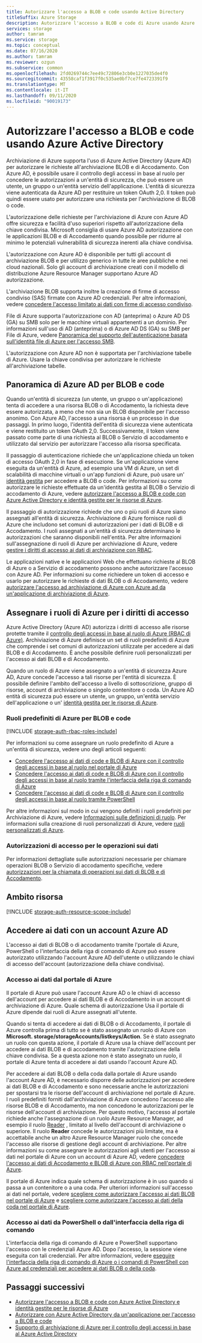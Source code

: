 ```yaml
---
title: Autorizzare l'accesso a BLOB e code usando Active Directory
titleSuffix: Azure Storage
description: Autorizzare l'accesso a BLOB e code di Azure usando Azure Active Directory (Azure AD). Assegnare i ruoli di Azure per i diritti di accesso. Accedere ai dati con un account Azure AD.
services: storage
author: tamram
ms.service: storage
ms.topic: conceptual
ms.date: 07/16/2020
ms.author: tamram
ms.reviewer: ozgun
ms.subservice: common
ms.openlocfilehash: 2fd0269744c7ee49c72806e3cb0e1227035de4f0
ms.sourcegitcommit: 43558caf1f3917f0c535ae0bf7ce7fe4723391f9
ms.translationtype: MT
ms.contentlocale: it-IT
ms.lasthandoff: 09/11/2020
ms.locfileid: "90019173"
---
```

# <a name="authorize-access-to-blobs-and-queues-using-azure-active-directory"></a>Autorizzare l'accesso a BLOB e code usando Azure Active Directory

Archiviazione di Azure supporta l'uso di Azure Active Directory (Azure AD) per autorizzare le richieste all'archiviazione BLOB e di Accodamento. Con Azure AD, è possibile usare il controllo degli accessi in base al ruolo per concedere le autorizzazioni a un'entità di sicurezza, che può essere un utente, un gruppo o un'entità servizio dell'applicazione. L'entità di sicurezza viene autenticata da Azure AD per restituire un token OAuth 2,0. Il token può quindi essere usato per autorizzare una richiesta per l'archiviazione di BLOB o code.

L'autorizzazione delle richieste per l'archiviazione di Azure con Azure AD offre sicurezza e facilità d'uso superiori rispetto all'autorizzazione della chiave condivisa. Microsoft consiglia di usare Azure AD autorizzazione con le applicazioni BLOB e di Accodamento quando possibile per ridurre al minimo le potenziali vulnerabilità di sicurezza inerenti alla chiave condivisa.

L'autorizzazione con Azure AD è disponibile per tutti gli account di archiviazione BLOB e per utilizzo generico in tutte le aree pubbliche e nei cloud nazionali. Solo gli account di archiviazione creati con il modello di distribuzione Azure Resource Manager supportano Azure AD autorizzazione.

L'archiviazione BLOB supporta inoltre la creazione di firme di accesso condiviso (SAS) firmate con Azure AD credenziali. Per altre informazioni, vedere [concedere l'accesso limitato ai dati con firme di accesso condiviso](storage-sas-overview.md).

File di Azure supporta l'autorizzazione con AD (anteprima) o Azure AD DS (GA) su SMB solo per le macchine virtuali appartenenti a un dominio. Per informazioni sull'uso di AD (anteprima) o di Azure AD DS (GA) su SMB per File di Azure, vedere [Panoramica del supporto dell'autenticazione basata sull'identità file di Azure per l'accesso SMB](../files/storage-files-active-directory-overview.md).

L'autorizzazione con Azure AD non è supportata per l'archiviazione tabelle di Azure. Usare la chiave condivisa per autorizzare le richieste all'archiviazione tabelle.

## <a name="overview-of-azure-ad-for-blobs-and-queues"></a>Panoramica di Azure AD per BLOB e code

Quando un'entità di sicurezza (un utente, un gruppo o un'applicazione) tenta di accedere a una risorsa BLOB o di Accodamento, la richiesta deve essere autorizzata, a meno che non sia un BLOB disponibile per l'accesso anonimo. Con Azure AD, l'accesso a una risorsa è un processo in due passaggi. In primo luogo, l'identità dell'entità di sicurezza viene autenticata e viene restituito un token OAuth 2,0. Successivamente, il token viene passato come parte di una richiesta al BLOB o Servizio di accodamento e utilizzato dal servizio per autorizzare l'accesso alla risorsa specificata.

Il passaggio di autenticazione richiede che un'applicazione chieda un token di accesso OAuth 2,0 in fase di esecuzione. Se un'applicazione viene eseguita da un'entità di Azure, ad esempio una VM di Azure, un set di scalabilità di macchine virtuali o un'app funzioni di Azure, può usare un' [identità gestita](../../active-directory/managed-identities-azure-resources/overview.md) per accedere a BLOB o code. Per informazioni su come autorizzare le richieste effettuate da un'identità gestita al BLOB o Servizio di accodamento di Azure, vedere [autorizzare l'accesso a BLOB e code con Azure Active Directory e identità gestite per le risorse di Azure](storage-auth-aad-msi.md).

Il passaggio di autorizzazione richiede che uno o più ruoli di Azure siano assegnati all'entità di sicurezza. Archiviazione di Azure fornisce ruoli di Azure che includono set comuni di autorizzazioni per i dati di BLOB e di Accodamento. I ruoli assegnati a un'entità di sicurezza determinano le autorizzazioni che saranno disponibili nell'entità. Per altre informazioni sull'assegnazione di ruoli di Azure per archiviazione di Azure, vedere [gestire i diritti di accesso ai dati di archiviazione con RBAC](storage-auth-aad-rbac.md).

Le applicazioni native e le applicazioni Web che effettuano richieste al BLOB di Azure o a Servizio di accodamento possono anche autorizzare l'accesso con Azure AD. Per informazioni su come richiedere un token di accesso e usarlo per autorizzare le richieste di dati BLOB o di Accodamento, vedere [autorizzare l'accesso ad archiviazione di Azure con Azure ad da un'applicazione di archiviazione di Azure](storage-auth-aad-app.md).

## <a name="assign-azure-roles-for-access-rights"></a>Assegnare i ruoli di Azure per i diritti di accesso

Azure Active Directory (Azure AD) autorizza i diritti di accesso alle risorse protette tramite il [controllo degli accessi in base al ruolo di Azure (RBAC di Azure)](../../role-based-access-control/overview.md). Archiviazione di Azure definisce un set di ruoli predefiniti di Azure che comprende i set comuni di autorizzazioni utilizzate per accedere ai dati BLOB e di Accodamento. È anche possibile definire ruoli personalizzati per l'accesso ai dati BLOB e di Accodamento.

Quando un ruolo di Azure viene assegnato a un'entità di sicurezza Azure AD, Azure concede l'accesso a tali risorse per l'entità di sicurezza. È possibile definire l'ambito dell'accesso a livello di sottoscrizione, gruppo di risorse, account di archiviazione o singolo contenitore o coda. Un Azure AD entità di sicurezza può essere un utente, un gruppo, un'entità servizio dell'applicazione o un' [identità gestita per le risorse di Azure](../../active-directory/managed-identities-azure-resources/overview.md).

### <a name="azure-built-in-roles-for-blobs-and-queues"></a>Ruoli predefiniti di Azure per BLOB e code

[!INCLUDE [storage-auth-rbac-roles-include](../../../includes/storage-auth-rbac-roles-include.md)]

Per informazioni su come assegnare un ruolo predefinito di Azure a un'entità di sicurezza, vedere uno degli articoli seguenti:

- [Concedere l'accesso ai dati di code e BLOB di Azure con il controllo degli accessi in base al ruolo nel portale di Azure](storage-auth-aad-rbac-portal.md)
- [Concedere l'accesso ai dati di code e BLOB di Azure con il controllo degli accessi in base al ruolo tramite l'interfaccia della riga di comando di Azure](storage-auth-aad-rbac-cli.md)
- [Concedere l'accesso ai dati di code e BLOB di Azure con il controllo degli accessi in base al ruolo tramite PowerShell](storage-auth-aad-rbac-powershell.md)

Per altre informazioni sul modo in cui vengono definiti i ruoli predefiniti per Archiviazione di Azure, vedere [Informazioni sulle definizioni di ruolo](../../role-based-access-control/role-definitions.md#management-and-data-operations). Per informazioni sulla creazione di ruoli personalizzati di Azure, vedere [ruoli personalizzati di Azure](../../role-based-access-control/custom-roles.md).

### <a name="access-permissions-for-data-operations"></a>Autorizzazioni di accesso per le operazioni sui dati

Per informazioni dettagliate sulle autorizzazioni necessarie per chiamare operazioni BLOB o Servizio di accodamento specifiche, vedere [autorizzazioni per la chiamata di operazioni sui dati di BLOB e di Accodamento](https://docs.microsoft.com/rest/api/storageservices/authorize-with-azure-active-directory#permissions-for-calling-blob-and-queue-data-operations).

## <a name="resource-scope"></a>Ambito risorsa

[!INCLUDE [storage-auth-resource-scope-include](../../../includes/storage-auth-resource-scope-include.md)]

## <a name="access-data-with-an-azure-ad-account"></a>Accedere ai dati con un account Azure AD

L'accesso ai dati di BLOB o di accodamento tramite l'portale di Azure, PowerShell o l'interfaccia della riga di comando di Azure può essere autorizzato utilizzando l'account Azure AD dell'utente o utilizzando le chiavi di accesso dell'account (autorizzazione della chiave condivisa).

### <a name="data-access-from-the-azure-portal"></a>Accesso ai dati dal portale di Azure

Il portale di Azure può usare l'account Azure AD o le chiavi di accesso dell'account per accedere ai dati BLOB e di Accodamento in un account di archiviazione di Azure. Quale schema di autorizzazione Usa il portale di Azure dipende dai ruoli di Azure assegnati all'utente.

Quando si tenta di accedere ai dati di BLOB o di Accodamento, il portale di Azure controlla prima di tutto se è stato assegnato un ruolo di Azure con **Microsoft. storage/storageAccounts/listkeys/Action**. Se è stato assegnato un ruolo con questa azione, il portale di Azure usa la chiave dell'account per accedere ai dati BLOB e di accodamento tramite l'autorizzazione della chiave condivisa. Se a questa azione non è stato assegnato un ruolo, il portale di Azure tenta di accedere ai dati usando l'account Azure AD.

Per accedere ai dati BLOB o della coda dalla portale di Azure usando l'account Azure AD, è necessario disporre delle autorizzazioni per accedere ai dati BLOB e di Accodamento e sono necessarie anche le autorizzazioni per spostarsi tra le risorse dell'account di archiviazione nel portale di Azure. I ruoli predefiniti forniti dall'archiviazione di Azure concedono l'accesso alle risorse BLOB e di Accodamento, ma non concedono le autorizzazioni per le risorse dell'account di archiviazione. Per questo motivo, l'accesso al portale richiede anche l'assegnazione di un ruolo Azure Resource Manager, ad esempio il ruolo [Reader](../../role-based-access-control/built-in-roles.md#reader) , limitato al livello dell'account di archiviazione o superiore. Il ruolo **Reader** concede le autorizzazioni più limitate, ma è accettabile anche un altro Azure Resource Manager ruolo che concede l'accesso alle risorse di gestione degli account di archiviazione. Per altre informazioni su come assegnare le autorizzazioni agli utenti per l'accesso ai dati nel portale di Azure con un account di Azure AD, vedere [concedere l'accesso ai dati di Accodamento e BLOB di Azure con RBAC nell'portale di Azure](storage-auth-aad-rbac-portal.md).

Il portale di Azure indica quale schema di autorizzazione è in uso quando si passa a un contenitore o a una coda. Per ulteriori informazioni sull'accesso ai dati nel portale, vedere [scegliere come autorizzare l'accesso ai dati BLOB nel portale di Azure](../blobs/authorize-blob-access-portal.md) e [scegliere come autorizzare l'accesso ai dati della coda nel portale di Azure](../queues/authorize-queue-access-portal.md).

### <a name="data-access-from-powershell-or-azure-cli"></a>Accesso ai dati da PowerShell o dall'interfaccia della riga di comando

L'interfaccia della riga di comando di Azure e PowerShell supportano l'accesso con le credenziali Azure AD. Dopo l'accesso, la sessione viene eseguita con tali credenziali. Per altre informazioni, vedere [eseguire l'interfaccia della riga di comando di Azure o i comandi di PowerShell con Azure ad credenziali per accedere ai dati BLOB o della coda](authorize-active-directory-powershell.md).

## <a name="next-steps"></a>Passaggi successivi

- [Autorizzare l'accesso a BLOB e code con Azure Active Directory e identità gestite per le risorse di Azure](storage-auth-aad-msi.md)
- [Autorizzare con Azure Active Directory da un'applicazione per l'accesso a BLOB e code](storage-auth-aad-app.md)
- [Supporto di archiviazione di Azure per il controllo degli accessi in base al Azure Active Directory](https://azure.microsoft.com/blog/azure-storage-support-for-azure-ad-based-access-control-now-generally-available/)

